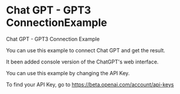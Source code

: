 # Chat GPT - GPT3 ConnectionExample
Chat GPT - GPT3 Connection Example

You can use this example to connect Chat GPT and get the result.

It been added console version of the ChatGPT's web interface.

You can use this example by changing the API Key.

To find your API Key, go to https://beta.openai.com/account/api-keys
